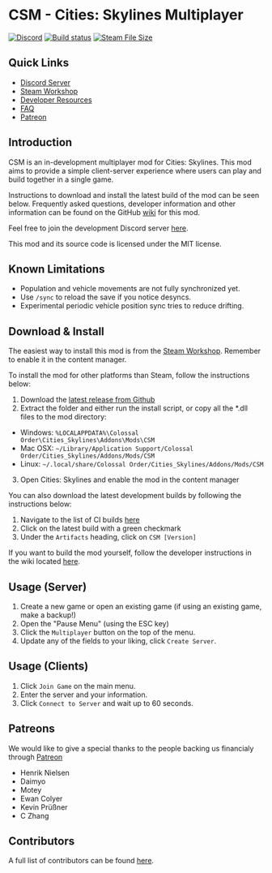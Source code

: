 # CSM - Cities: Skylines Multiplayer

[![Discord](https://img.shields.io/discord/508902220943851522.svg)](https://discord.gg/RjACPhd)
[![Build status](https://github.com/CitiesSkylinesMultiplayer/CSM/workflows/CI/badge.svg)](https://github.com/CitiesSkylinesMultiplayer/CSM/actions)
[![Steam File Size](https://img.shields.io/steam/size/1558438291.svg)](https://steamcommunity.com/sharedfiles/filedetails/?id=1558438291)

## Quick Links

- [Discord Server](https://discord.gg/RjACPhd)
- [Steam Workshop](https://steamcommunity.com/sharedfiles/filedetails/?id=1558438291)
- [Developer Resources](https://github.com/DominicMaas/Tango/wiki/Developer-Resources)
- [FAQ](https://github.com/DominicMaas/Tango/wiki/Frequently-Asked-Questions)
- [Patreon](https://www.patreon.com/CSM_MultiplayerMod)

## Introduction
CSM is an in-development multiplayer mod for Cities: Skylines. This mod aims to provide a simple client-server experience where users can play and build together in a single game.

Instructions to download and install the latest build of the mod can be seen below. Frequently asked questions, developer information and other information can be found on the GitHub [wiki](https://github.com/DominicMaas/Tango/wiki) for this mod.

Feel free to join the development Discord server [here](https://discord.gg/RjACPhd).

This mod and its source code is licensed under the MIT license.

## Known Limitations

- Population and vehicle movements are not fully synchronized yet.
- Use `/sync` to reload the save if you notice desyncs.
- Experimental periodic vehicle position sync tries to reduce drifting.

## Download & Install

The easiest way to install this mod is from the [Steam Workshop](https://steamcommunity.com/sharedfiles/filedetails/?id=1558438291). Remember to enable it in the content manager.

To install the mod for other platforms than Steam, follow the instructions below:

1. Download the [latest release from Github](https://github.com/DominicMaas/Tango/releases/latest)
2. Extract the folder and either run the install script, or copy all the *.dll files to the mod directory:
  - Windows: `%LOCALAPPDATA%\Colossal Order\Cities_Skylines\Addons\Mods\CSM`
  - Mac OSX: `~/Library/Application Support/Colossal Order/Cities_Skylines/Addons/Mods/CSM`
  - Linux: `~/.local/share/Colossal Order/Cities_Skylines/Addons/Mods/CSM`
3. Open Cities: Skylines and enable the mod in the content manager

You can also download the latest development builds by following the instructions below:

1. Navigate to the list of CI builds [here](https://github.com/CitiesSkylinesMultiplayer/CSM/actions?query=workflow%3ACI)
2. Click on the latest build with a green checkmark
3. Under the `Artifacts` heading, click on `CSM [Version]`

If you want to build the mod yourself, follow the developer instructions in the wiki located [here](https://github.com/DominicMaas/Tango/wiki/Developer-Resources).

## Usage (Server)

1. Create a new game or open an existing game (if using an existing game, make a backup!)
2. Open the "Pause Menu" (using the ESC key)
3. Click the `Multiplayer` button on the top of the menu.
4. Update any of the fields to your liking, click `Create Server`.

## Usage (Clients)

1. Click `Join Game` on the main menu.
2. Enter the server and your information.
3. Click `Connect to Server` and wait up to 60 seconds.

## Patreons
We would like to give a special thanks to the people backing us financialy through [Patreon](https://www.patreon.com/CSM_MultiplayerMod)
- Henrik Nielsen
- Daimyo
- Motey
- Ewan Colyer
- Kevin Prüßner
- C Zhang

## Contributors
A full list of contributors can be found [here](https://github.com/DominicMaas/Tango/graphs/contributors).
